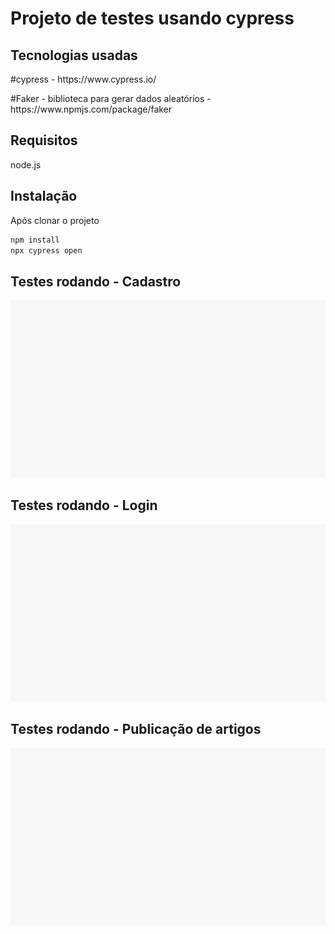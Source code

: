 <h1>Projeto de testes usando cypress</h1>

<h2>Tecnologias usadas</h2>
<p>#cypress - https://www.cypress.io/<p>
<p>#Faker - biblioteca para gerar dados aleatórios - https://www.npmjs.com/package/faker<p>
  
## Requisitos
  node.js
  
## Instalação
  Após clonar o projeto
```bash
npm install
npx cypress open
```

## Testes rodando - Cadastro
![Alt Text](https://github.com/martinsana/desafio_2/blob/main/cadastro.spec.js.gif)

  
  ## Testes rodando - Login
  ![Alt Text](https://github.com/martinsana/desafio_2/blob/main/login.spec.js.gif)
  
  
  ## Testes rodando - Publicação de artigos
  ![Alt Text](https://github.com/martinsana/desafio_2/blob/main/articles.spec.js.gif)
